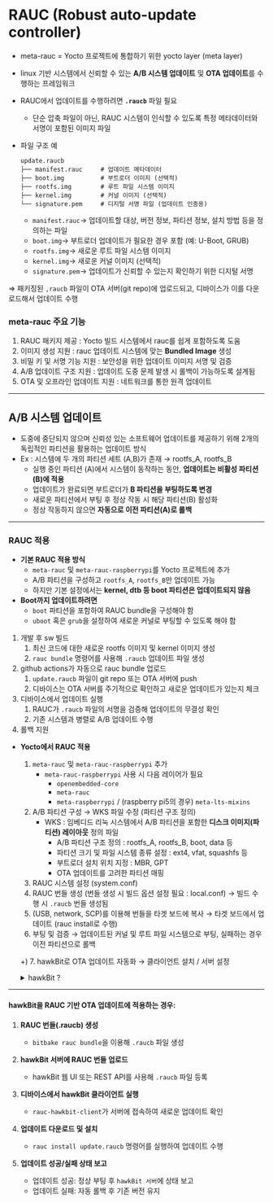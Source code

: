 # RAUC (Robust auto-update controller)

- meta-rauc = Yocto 프로젝트에 통합하기 위한 yocto layer (meta layer)
- linux 기반 시스템에서 신뢰할 수 있는 **A/B 시스템 업데이트** 및 **OTA 업데이트**를 수행하는 프레임워크
- RAUC에서 업데이트를 수행하려면 **`.raucb`** 파일 필요
    - 단순 압축 파일이 아닌, RAUC 시스템이 인식할 수 있도록 특정 메타데이터와 서명이 포함된 이미지 파일

- 파일 구조 예
    
      update.raucb
      ├── manifest.rauc     # 업데이트 메타데이터
      ├── boot.img          # 부트로더 이미지 (선택적)
      ├── rootfs.img        # 루트 파일 시스템 이미지
      ├── kernel.img        # 커널 이미지 (선택적)
      └── signature.pem     # 디지털 서명 파일 (업데이트 인증용)
    - `manifest.rauc`→ 업데이트할 대상, 버전 정보, 파티션 정보, 설치 방법 등을 정의하는 파일
    - `boot.img`→ 부트로더 업데이트가 필요한 경우 포함 (예: U-Boot, GRUB)
    - `rootfs.img`→ 새로운 루트 파일 시스템 이미지
    - `kernel.img`→ 새로운 커널 이미지 (선택적)
    - `signature.pem`→ 업데이트가 신뢰할 수 있는지 확인하기 위한 디지털 서명

⇒ 패키징된 `,raucb` 파일이 OTA 서버(git repo)에 업로드되고, 디바이스가 이를 다운로드해서 업데이트 수행

### meta-rauc 주요 기능

1. RAUC 패키지 제공 : Yocto 빌드 시스템에서 rauc를 쉽게 포함하도록 도움
2. 이미지 생성 지원 : rauc 업데이트 시스템에 맞는 **Bundled Image** 생성
3. 비밀 키 및 서명 기능 지원 : 보안성을 위한 업데이트 이미지 서명 및 검증
4. A/B 업데이트 구조 지원 : 업데이트 도중 문제 발생 시 롤백이 가능하도록 설계됨
5. OTA 및 오프라인 업데이트 지원 : 네트워크를 통한 원격 업데이트

---
## A/B 시스템 업데이트
- 도중에 중단되지 않으며 신뢰성 있는 소프트웨어 업데이트를 제공하기 위해 2개의 독립적인 파티션을 활용하는 업데이트 방식
- Ex : 시스템에 두 개의 파티션 세트 (A,B)가 존재 → rootfs_A, rootfs_B
    - 실행 중인 파티션 (A)에서 시스템이 동작하는 동안, **업데이트는 비활성 파티션 (B)에 적용**
    - 업데이트가 완료되면 부트로더가 **B 파티션을 부팅하도록 변경**
    - 새로운 파티션에서 부팅 후 정상 작동 시 해당 파티션(B) 활성화
    - 정상 작동하지 않으면 **자동으로 이전 파티션(A)로 롤백**

---
### RAUC 적용

- **기본 RAUC 적용 방식**
    - `meta-rauc` 및 `meta-rauc-raspberrypi`를 Yocto 프로젝트에 추가
    - A/B 파티션을 구성하고 `rootfs_A`, `rootfs_B`만 업데이트 가능
    - 하지만 기본 설정에서는 **kernel, dtb 등 boot 파티션은 업데이트되지 않음**
- **Boot까지 업데이트하려면**
    - `boot` 파티션을 포함하여 RAUC bundle을 구성해야 함
    - `uboot` 혹은 `grub`을 설정하여 새로운 커널로 부팅할 수 있도록 해야 함
1. 개발 후 sw 빌드
    1. 최신 코드에 대한 새로운 rootfs 이미지 및 kernel 이미지 생성
    2. `rauc bundle` 명령어를 사용해 `.raucb` 업데이트 파일 생성
2. github actions가 자동으로 rauc bundle 업로드
    1. `update.raucb` 파일이 git repo 또는 OTA 서버에 push
    2. 디바이스는 OTA 서버를 주기적으로 확인하고 새로운 업데이트가 있는지 체크
3. 디바이스에서 업데이트 실행
    1. RAUC가 `.raucb` 파일의 서명을 검증해 업데이트의 무결성 확인
    2. 기존 시스템과 병렬로 A/B 업데이트 수행
4. 롤백 지원 

- **Yocto에서 RAUC 적용**
    1. `meta-rauc` 및 `meta-rauc-raspberrypi` 추가
        - `meta-rauc-raspberrypi` 사용 시 다음 레이어가 필요
            - `openembedded-core`
            - `meta-rauc`
            - `meta-raspberrypi` / (raspberry pi5의 경우) `meta-lts-mixins`
    2. A/B 파티션 구성 → WKS 파일 수정 (파티션 구조 정의)
        - WKS : 임베디드 리눅 시스템에서 A/B 파티션을 포함한 **디스크 이미지(파티션) 레이아웃** 정의 파일
            - A/B 파티션 구조 정의 : rootfs_A, rootfs_B, boot, data 등
            - 파티션 크기 및 파일 시스템 종류 설정 : ext4, vfat, squashfs 등
            - 부트로더 설치 위치 지정 : MBR, GPT
            - OTA 업데이트를 고려한 파티션 매핑
    3. RAUC 시스템 설정 (system.conf)
    4. RAUC 번들 생성 (번들 생성 시 빌드 옵션 설정 필요 : local.conf) → 빌드 수행 시 `.raucb` 번들 생성됨
    5. (USB, network, SCP)를 이용해 번들을 타겟 보드에 복사 → 타겟 보드에서 업데이트 (rauc install로 수행)
    6. 부팅 및 검증 → 업데이트된 커널 및 루트 파일 시스템으로 부팅, 실패하는 경우 이전 파티션으로 롤백
    
    +) 7. hawkBit로 OTA 업데이트 자동화 &rarr; 클라이언트 설치 / 서버 설정
    <details>
    <summary>hawkBit ?</summary>


    &rarr; **Eclipse Foundation**에서 개발한 **OTA(Over-the-Air) 소프트웨어 업데이트 관리 솔루션**

    - 주로 **임베디드 시스템, IoT 디바이스, 자동차 및 산업용 장비**의 원격 업데이트를 관리하는 데 사용
    - **완전한 OTA 업데이트 관리 시스템**: 업데이트 배포, 진행 상태 모니터링, 롤백 지원
    - **RAUC, SWUpdate, Mender 등과 연동 가능**
    - **대규모 디바이스 관리**: 수천~수백만 개의 디바이스를 업데이트할 수 있음
    - **REST API 지원**: 클라이언트 및 외부 서비스와의 연동이 쉬움


    **1. 중앙 집중식 OTA 업데이트 관리**
    - 여러 개의 디바이스를 **그룹화하여 일괄 업데이트** 가능
    - 개별 디바이스 또는 특정 그룹에만 업데이트 적용 가능
    - 업데이트 진행 상황을 실시간으로 모니터링할 수 있음


    **2. 다양한 업데이트 방식 지원**
    - **Full Image Update**: 전체 OS 또는 파일 시스템 업데이트
    - **Delta Update**: 변경된 부분만 업데이트하여 네트워크 사용량 절감
    - **Application Update**: 개별 애플리케이션 업데이트 가능


    **3. A/B 시스템 및 롤백 기능 지원**    
    - **RAUC, SWUpdate 등과 연동 가능**하여 A/B 파티션 업데이트를 지원
    - 업데이트 실패 시 **자동으로 이전 버전으로 롤백**


    **4. REST API 기반 연동**    
    - REST API를 통해 클라이언트와 통신
    - JSON 기반 요청/응답으로 사용이 간편

    </details>

---
#### hawkBit을 **RAUC 기반 OTA 업데이트**에 적용하는 경우:

1. **RAUC 번들(.raucb) 생성**
    - `bitbake rauc bundle`을 이용해 `.raucb` 파일 생성
  
2. **hawkBit 서버에 RAUC 번들 업로드**
    - hawkBit 웹 UI 또는 REST API를 사용해 `.raucb` 파일 등록

3. **디바이스에서 hawkBit 클라이언트 실행**
    - `rauc-hawkbit-client`가 서버에 접속하여 새로운 업데이트 확인

4. **업데이트 다운로드 및 설치**
    - `rauc install update.raucb` 명령어를 실행하여 업데이트 수행

5. **업데이트 성공/실패 상태 보고**
    - 업데이트 성공: 정상 부팅 후 `hawkBit 서버`에 상태 보고
    - 업데이트 실패: 자동 롤백 후 기존 버전 유지

